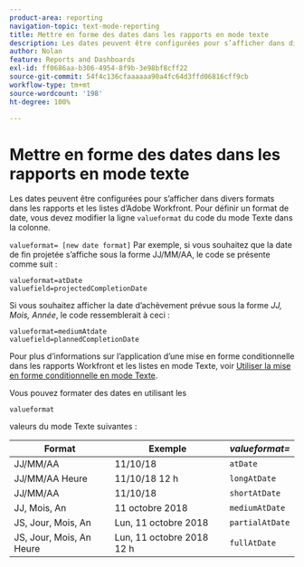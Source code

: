 ```yaml
---
product-area: reporting
navigation-topic: text-mode-reporting
title: Mettre en forme des dates dans les rapports en mode texte
description: Les dates peuvent être configurées pour s’afficher dans divers formats dans les rapports et les listes d’Adobe Workfront. Pour établir un format de date, vous devez modifier la ligne de valeur du code du mode Texte dans la colonne.
author: Nolan
feature: Reports and Dashboards
exl-id: ff0686aa-b306-4954-8f9b-3e98bf8cff22
source-git-commit: 54f4c136cfaaaaaa90a4fc64d3ffd06816cff9cb
workflow-type: tm+mt
source-wordcount: '198'
ht-degree: 100%

---
```


# Mettre en forme des dates dans les rapports en mode texte

Les dates peuvent être configurées pour s’afficher dans divers formats dans les rapports et les listes d’Adobe Workfront. Pour définir un format de date, vous devez modifier la ligne `valueformat` du code du mode Texte dans la colonne.

`valueformat= [new date format]` Par exemple, si vous souhaitez que la date de fin projetée s’affiche sous la forme JJ/MM/AA, le code se présente comme suit :

```
valueformat=atDate
valuefield=projectedCompletionDate
```

Si vous souhaitez afficher la date d’achèvement prévue sous la forme *JJ, Mois, Année*, le code ressemblerait à ceci :

```
valueformat=mediumAtdate
valuefield=plannedCompletionDate
```

Pour plus d’informations sur l’application d’une mise en forme conditionnelle dans les rapports Workfront et les listes en mode Texte, voir [Utiliser la mise en forme conditionnelle en mode Texte](../../../reports-and-dashboards/reports/text-mode/use-conditional-formatting-text-mode.md).

Vous pouvez formater des dates en utilisant les

```
valueformat
```

valeurs du mode Texte suivantes :

| **Format** | Exemple | ***valueformat=*** |
|---|---|---|
| JJ/MM/AA | 11/10/18 | `atDate` |
| JJ/MM/AA Heure | 11/10/18 12 h | `longAtDate` |
| JJ/MM/AA | 11/10/18 | `shortAtDate` |
| JJ, Mois, An | 11 octobre 2018 | `mediumAtDate` |
| JS, Jour, Mois, An | Lun, 11 octobre 2018 | `partialAtDate` |
| JS, Jour, Mois, An Heure | Lun, 11 octobre 2018 12 h | `fullAtDate` |
